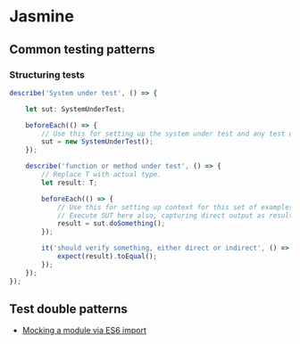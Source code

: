 # Jasmine 

## Common testing patterns

### Structuring tests

```typescript
describe('System under test', () => {

    let sut: SystemUnderTest;

    beforeEach(() => {
        // Use this for setting up the system under test and any test doubles.
        sut = new SystemUnderTest();
    });

    describe('function or method under test', () => {
        // Replace T with actual type.
        let result: T;     

        beforeEach(() => {
            // Use this for setting up context for this set of examples.
            // Execute SUT here also, capturing direct output as result.
            result = sut.doSomething();
        });

        it('should verify something, either direct or indirect', () => {
            expect(result).toEqual();
        });
    });
});
```


## Test double patterns

- [Mocking a module via ES6 import](./mock-module.md)
